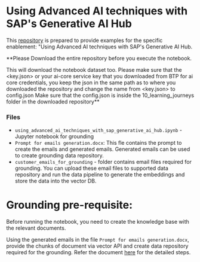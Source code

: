 # Using Advanced AI techniques with SAP's Generative AI Hub
This [repository](https://github.com/SAP-samples/ai-core-samples/tree/main/10_Learning_Journeys) is prepared to provide examples for the specific enablement: "Using Advanced AI techniques with SAP's Generative AI Hub.

**Please Download the entire repository before you execute the notebook.

This will download the notebook dataset too.
Please make sure that the <key.json> or <whatever name> your ai-core service key that you downloaded from BTP for ai core credentials, you keep the json in the same path as to where you downloaded the repository and change the name from <key.json> to config.json
Make sure that the config.json is inside the 10_learning_journeys folder in the downloaded repository**
### Files

- `using_advanced_ai_techniques_with_sap_generative_ai_hub.ipynb` - Jupyter notebook for grounding
- `Prompt for emails generation.docx`: This fle contains the prompt to create the emails and generated emails. Generated emails can be used to create grounding data repository.
- `customer_emails_for_grounding` - folder contains email files required for grounding. You can upload these email files to supported data repository and run the data pipeline to generate the embeddings and store the data into the vector DB.


# Grounding pre-requisite:

Before running the notebook, you need to create the knowledge base with the relevant documents.

Using the generated emails in the file `Prompt for emails generation.docx`, provide the chunks of document via vector API and create data repository required for the grounding.
Refer the document [here](https://help.sap.com/docs/sap-ai-core/generative-ai-hub-restructure/grounding?state=DRAFT&profile=20227684#option-2-provide-the-chunks-of-document-via-vector-api-directly) for the detailed steps.